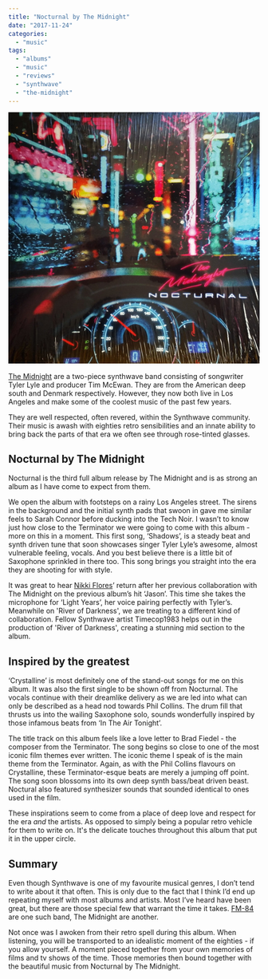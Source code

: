 ```yaml
---
title: "Nocturnal by The Midnight"
date: "2017-11-24"
categories: 
  - "music"
tags: 
  - "albums"
  - "music"
  - "reviews"
  - "synthwave"
  - "the-midnight"
---
```


[![](images/nocturnal-album-by-the-midnight.jpg)](https://davidpeach.co.uk/wp-content/uploads/2023/05/nocturnal-album-by-the-midnight.jpg)

[The Midnight](http://www.themidnightofficial.com/) are a two-piece synthwave band consisting of songwriter Tyler Lyle and producer Tim McEwan. They are from the American deep south and Denmark respectively. However, they now both live in Los Angeles and make some of the coolest music of the past few years.

They are well respected, often revered, within the Synthwave community. Their music is awash with eighties retro sensibilities and an innate ability to bring back the parts of that era we often see through rose-tinted glasses.

## Nocturnal by The Midnight

Nocturnal is the third full album release by The Midnight and is as strong an album as I have come to expect from them.

We open the album with footsteps on a rainy Los Angeles street. The sirens in the background and the initial synth pads that swoon in gave me similar feels to Sarah Connor before ducking into the Tech Noir. I wasn’t to know just how close to the Terminator we were going to come with this album - more on this in a moment. This first song, ‘Shadows’, is a steady beat and synth driven tune that soon showcases singer Tyler Lyle’s awesome, almost vulnerable feeling, vocals. And you best believe there is a little bit of Saxophone sprinkled in there too. This song brings you straight into the era they are shooting for with style.

It was great to hear [Nikki Flores](http://www.nikkiflores.com/)’ return after her previous collaboration with The Midnight on the previous album’s hit ‘Jason’. This time she takes the microphone for ‘Light Years’, her voice pairing perfectly with Tyler’s. Meanwhile on 'River of Darkness', we are treating to a different kind of collaboration. Fellow Synthwave artist Timecop1983 helps out in the production of 'River of Darkness', creating a stunning mid section to the album.

## Inspired by the greatest

‘Crystalline’ is most definitely one of the stand-out songs for me on this album. It was also the first single to be shown off from Nocturnal. The vocals continue with their dreamlike delivery as we are led into what can only be described as a head nod towards Phil Collins. The drum fill that thrusts us into the wailing Saxophone solo, sounds wonderfully inspired by those infamous beats from ‘In The Air Tonight’.

The title track on this album feels like a love letter to Brad Fiedel - the composer from the Terminator. The song begins so close to one of the most iconic film themes ever written. The iconic theme I speak of is the main theme from the Terminator. Again, as with the Phil Collins flavours on Crystalline, these Terminator-esque beats are merely a jumping off point. The song soon blossoms into its own deep synth bass/beat driven beast. Noctural also featured synthesizer sounds that sounded identical to ones used in the film.

These inspirations seem to come from a place of deep love and respect for the era _and_ the artists. As opposed to simply being a popular retro vehicle for them to write on. It's the delicate touches throughout this album that put it in the upper circle.

## Summary

Even though Synthwave is one of my favourite musical genres, I don’t tend to write about it that often. This is only due to the fact that I think I’d end up repeating myself with most albums and artists. Most I’ve heard have been great, but there are those special few that warrant the time it takes. [FM-84](https://davidpeach.co.uk/2016/09/atlas-by-fm-84/) are one such band, The Midnight are another.

Not once was I awoken from their retro spell during this album. When listening, you will be transported to an idealistic moment of the eighties - if you allow yourself. A moment pieced together from your own memories of films and tv shows of the time. Those memories then bound together with the beautiful music from Nocturnal by The Midnight.
